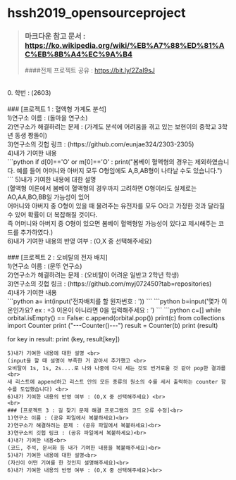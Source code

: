 # hssh2019_opensourceproject
> ### 마크다운 참고 문서 : https://ko.wikipedia.org/wiki/%EB%A7%88%ED%81%AC%EB%8B%A4%EC%9A%B4
> ####전체 프로젝트 공유 : https://bit.ly/2ZaI9sJ <br>
<br>
0. 학번 : (2603)<br>
<br>
### [프로젝트 1 : 혈액형 가계도 분석]<br>
1)연구소 이름 : (돌마을 연구소) <br>
2)연구소가 해결하려는 문제 : (가계도 분석에 어려움을 겪고 있는 보현이의 중학교 3학년 동생 짱돌이) <br>
3)연구소의 깃헙 링크 : (https://github.com/eunjae324/2303-2305) <br>
4)내가 기여한 내용 <br>
```python
if d[0]=='O' or m[0]=='O' :
    print("봄베이 혈액형의 경우는 제외하였습니다. 예를 들어 어머니와 아버지 모두 O형임에도 A,B,AB형이 나타날 수도 있습니다.")
```
5)내가 기여한 내용에 대한 설명 <br>
(혈액형 이론에서 봄베이 혈액형의 경우까지 고려하면 O형이라도 실제로는 AO,AA,BO,BB일 가능성이 있어 <br>
어머니와 아버지 중 O형이 있을 때 물려주는 유전자를 모두 O라고 가정한 것과 달라질 수 있어 확률이 더 복잡해질 것이다.<br>
즉 어머니와 아버지 중 O형이 있으면 봄베이 혈액형일 가능성이 있다고 제시해주는 코드를 추가하였다.) <br>
6)내가 기여한 내용의 반영 여부 : (O,X 중 선택해주세요) <br>
<br>
### [프로젝트 2 : 오비탈의 전자 배치] <br>
1)연구소 이름 : (문뚜 연구소) <br>
2)연구소가 해결하려는 문제 : (오비탈이 어려운 일반고 2학년  학생) <br>
3)연구소의 깃헙 링크 : (https://github.com/myj072450?tab=repositories) <br>
4)내가 기여한 내용 <br>
```python
a= int(input('전자배치를 할 원자번호 : '))
```
```python
b=input('몇가 이온인가요? ex : +3 이온이 아니라면 0을 입력해주세요 : ')
```
```python
c=[]
while orbital.isEmpty() == False:
    c.append(orbital.pop())
print(c)
from collections import Counter
print ("---Counter()---")
result = Counter(b)
print (result)

for key in result:
    print (key, result[key])
```
5)내가 기여한 내용에 대한 설명 <br>
(input을 할 때 설명이 부족한 거 같아서 추가했고 <br>
오비탈이 1s, 1s, 2s....로 나와 나중에 다시 세는 것도 번거로울 것 같아 pop한 결과를 <br>
새 리스트에 append하고 리스트 안의 모든 종류의 원소의 수를 세서 출력하는 counter 함수를 도입했습니다) <br>
6)내가 기여한 내용의 반영 여부 : (O,X 중 선택해주세요) <br>
<br>
### [프로젝트 3 : 길 찾기 문제 해결 프로그램의 코드 오류 수정]<br>
1)연구소 이름 : (공유 파일에서 복붙하세요)<br>
2)연구소가 해결하려는 문제 : (공유 파일에서 복붙하세요)<br>
3)연구소의 깃헙 링크 : (공유 파일에서 복붙하세요)<br>
4)내가 기여한 내용<br>
(코드, 주석, 문서화 등 내가 기여한 내용을 복붙해주세요)<br>
5)내가 기여한 내용에 대한 설명<br>
(자신이 어떤 기여를 한 것인지 설명해주세요)<br>
6)내가 기여한 내용의 반영 여부 : (O,X 중 선택해주세요)<br>
